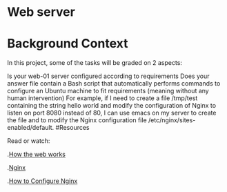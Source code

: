 # Web server
# Background Context

In this project, some of the tasks will be graded on 2 aspects:

Is your web-01 server configured according to requirements
Does your answer file contain a Bash script that automatically performs commands to configure an Ubuntu machine to fit requirements (meaning without any human intervention)
For example, if I need to create a file /tmp/test containing the string hello world and modify the configuration of Nginx to listen on port 8080 instead of 80, I can use emacs on my server to create the file and to modify the Nginx configuration file /etc/nginx/sites-enabled/default.
#Resources

Read or watch:

.[How the web works](https://developer.mozilla.org/en-US/docs/Learn/Getting_started_with_the_web/How_the_Web_works)

.[Nginx](https://en.wikipedia.org/wiki/Nginx)

.[How to Configure Nginx](https://www.digitalocean.com/community/tutorials/how-to-set-up-nginx-server-blocks-virtual-hosts-on-ubuntu-16-04)
